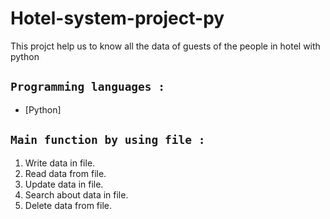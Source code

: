﻿# Hotel-system-project-py
 
 This projct help us to know all the data of guests of the people in hotel with python
 
 
 
## ```Programming languages :```
* [Python]


## ```Main function by using file :``` 
1. Write data in file.
2. Read data from file.
3. Update data in file.
4. Search about data in file.
5. Delete data from file.
 
 
